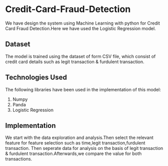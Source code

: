 # Credit-Card-Fraud-Detection

We have design the system using Machine Learning with python for Credit Card Fraud Detection.Here we have used the Logistic Regression model.

## Dataset
The model is trained using the dataset of form CSV file, which consist of credit card details such as legit transaction & furdulent transaction.


## Technologies Used
The following libraries have been used in the implementation of this model:

1. Numpy
2. Panda
3. Logistic Regression

## Implementation
We start with the data exploration and analysis.Then select the relevant feature for feature selection such as time,legit transaction,furdulent transaction.
Then seperate data for analysis on the basis of legit transaction & furdulent transaction.Afterwards,we compare the value for both transactions.
